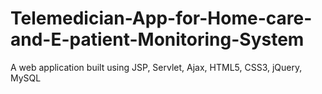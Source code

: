 # Telemedician-App-for-Home-care-and-E-patient-Monitoring-System
A web application built using JSP, Servlet, Ajax, HTML5, CSS3, jQuery, MySQL
